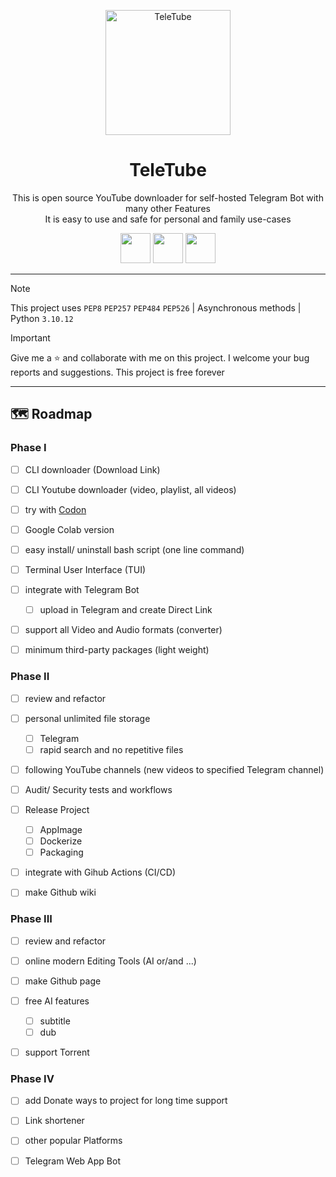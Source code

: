 <p align="center">
<img src="https://github.com/ImanMontajabi/TeleTube/assets/52942515/18b9aecd-7cb7-4b01-964d-1cc75a250b73" alt="TeleTube" width="200">
</p>



<h1 align="center">TeleTube</h1>


<p align="center">This is open source YouTube downloader for self-hosted Telegram Bot with many other Features
    <br>
         It is easy to use and safe for personal and family use-cases
    </br>
</p>


<p align="center">
 <img src="https://github.com/ImanMontajabi/PDYtube/assets/52942515/12f180cb-05cb-45ab-beb8-345b8a4b1829" width="48"> <img src="https://github.com/ImanMontajabi/PDYtube/assets/52942515/5b3bece1-67f9-44f3-9001-a39b340156ae" width=48> <img src="https://github.com/ImanMontajabi/PDYtube/assets/52942515/2cc927dd-2b6b-4e13-bd6a-a067293663c1" width=48> 
</p>


-----------------------------
> [!NOTE]
> This project uses `PEP8` `PEP257` `PEP484` `PEP526` | Asynchronous methods | Python `3.10.12`


> [!IMPORTANT]
> Give me a ⭐ and collaborate with me on this project. I welcome your bug reports and suggestions. This project is free forever
-----------------------------


## 🗺️ Roadmap

 
### Phase I


- [ ] CLI downloader (Download Link)
- [ ] CLI Youtube downloader (video, playlist, all videos)
- [ ] try with [Codon](https://docs.exaloop.io/codon)
- [ ] Google Colab version
- [ ] easy install/ uninstall bash script (one line command)
- [ ] Terminal User Interface (TUI)
- [ ] integrate with Telegram Bot
  - [ ] upload in Telegram and create Direct Link
- [ ] support all Video and Audio formats (converter)
- [ ] minimum third-party packages (light weight)


### Phase II


- [ ] review and refactor
- [ ] personal unlimited file storage
  - [ ] Telegram
  - [ ] rapid search and no repetitive files
- [ ] following YouTube channels (new videos to specified Telegram channel)
- [ ] Audit/ Security tests and workflows
- [ ] Release Project
  - [ ] AppImage
  - [ ] Dockerize
  - [ ] Packaging
- [ ] integrate with Gihub Actions (CI/CD)
- [ ] make Github wiki


### Phase III


- [ ] review and refactor
- [ ] online modern Editing Tools (AI or/and ...)
- [ ] make Github page
- [ ] free AI features
  - [ ] subtitle
  - [ ] dub
- [ ] support Torrent


### Phase IV


- [ ] add Donate ways to project for long time support
- [ ] Link shortener
- [ ] other popular Platforms
- [ ] Telegram Web App Bot

